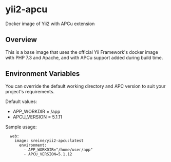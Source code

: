 # yii2-apcu
Docker image of Yii2 with APCu extension

## Overview

This is a base image that uses the official Yii Framework's docker image with PHP 7.3 and Apache, and with APCu support added during build time.

## Environment Variables

You can override the default working directory and APC version to suit your project's requirements.

Default values:
- APP_WORKDIR = /app
- APCU_VERSION = 5.1.11

Sample usage:

```
  web:
    image: sreine/yii2-apcu:latest
      environment:
        - APP_WORKDIR="/home/user/app"
        - APCU_VERSION=5.1.12
```